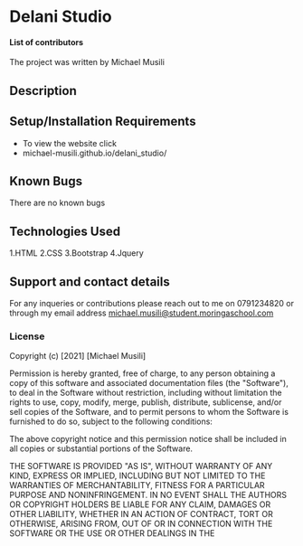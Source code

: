 #  Delani Studio
#### List of contributors
The project was written by Michael Musili
## Description

## Setup/Installation Requirements
* To view the website click
*  michael-musili.github.io/delani_studio/
## Known Bugs
There are no known bugs
## Technologies Used
1.HTML 
2.CSS
3.Bootstrap
4.Jquery

## Support and contact details
For any inqueries or contributions please reach out to me on 0791234820 or through my email address michael.musili@student.moringaschool.com

### License
Copyright (c) [2021] [Michael Musili]

Permission is hereby granted, free of charge, to any person obtaining a copy
of this software and associated documentation files (the "Software"), to deal
in the Software without restriction, including without limitation the rights
to use, copy, modify, merge, publish, distribute, sublicense, and/or sell
copies of the Software, and to permit persons to whom the Software is
furnished to do so, subject to the following conditions:

The above copyright notice and this permission notice shall be included in all
copies or substantial portions of the Software.

THE SOFTWARE IS PROVIDED "AS IS", WITHOUT WARRANTY OF ANY KIND, EXPRESS OR
IMPLIED, INCLUDING BUT NOT LIMITED TO THE WARRANTIES OF MERCHANTABILITY,
FITNESS FOR A PARTICULAR PURPOSE AND NONINFRINGEMENT. IN NO EVENT SHALL THE
AUTHORS OR COPYRIGHT HOLDERS BE LIABLE FOR ANY CLAIM, DAMAGES OR OTHER
LIABILITY, WHETHER IN AN ACTION OF CONTRACT, TORT OR OTHERWISE, ARISING FROM,
OUT OF OR IN CONNECTION WITH THE SOFTWARE OR THE USE OR OTHER DEALINGS IN THE

